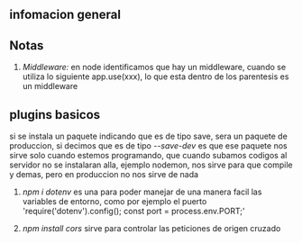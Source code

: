 ## infomacion general


## Notas

1. *Middleware:* en node identificamos que hay un middleware, cuando se utiliza lo siguiente app.use(xxx), lo que esta dentro de los parentesis es un middleware

## plugins basicos

si se instala un paquete indicando que es de tipo save, sera un paquete de produccion, si decimos que es de tipo *--save-dev* es que ese paquete nos sirve solo cuando estemos programando, que cuando subamos codigos al servidor no se instalaran alla, ejemplo nodemon, nos sirve para que compile y demas, pero en produccion no nos sirve de nada

1. *npm i dotenv* es una para poder manejar de una manera facil las variables de entorno, como por ejemplo el puerto 'require('dotenv').config(); const port = process.env.PORT;'

2. *npm install cors* sirve para controlar las peticiones de origen cruzado



